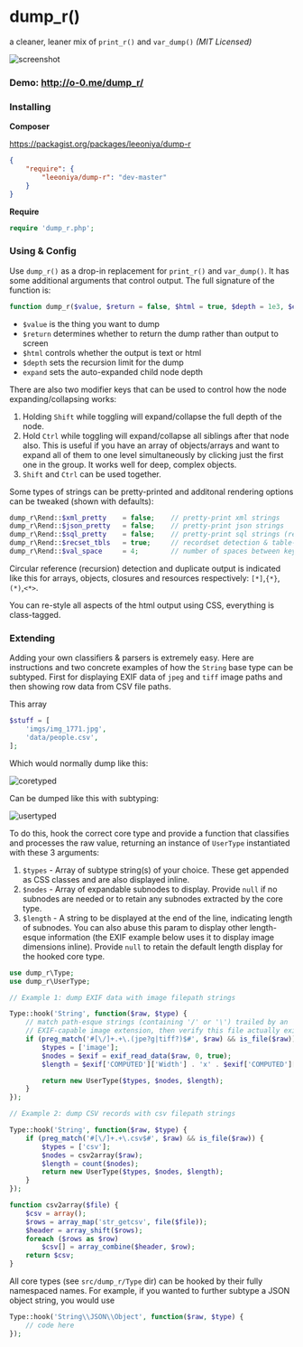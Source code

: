 dump_r()
========
a cleaner, leaner mix of `print_r()` and `var_dump()` _(MIT Licensed)_

![screenshot](https://github.com/leeoniya/dump_r.php/raw/master/test/dump_r.png)

### Demo: http://o-0.me/dump_r/

### Installing

__Composer__

https://packagist.org/packages/leeoniya/dump-r

```json
{
	"require": {
		"leeoniya/dump-r": "dev-master"
	}
}
```

__Require__

```php
require 'dump_r.php';
```

### Using & Config

Use `dump_r()` as a drop-in replacement for `print_r()` and `var_dump()`. It has some additional arguments that control output. The full signature of the function is:

```php
function dump_r($value, $return = false, $html = true, $depth = 1e3, $expand = 1e3);
```

- `$value` is the thing you want to dump
- `$return` determines whether to return the dump rather than output to screen
- `$html` controls whether the output is text or html
- `$depth` sets the recursion limit for the dump
- `expand` sets the auto-expanded child node depth

There are also two modifier keys that can be used to control how the node expanding/collapsing works:

1. Holding `Shift` while toggling will expand/collapse the full depth of the node.
2. Hold `Ctrl` while toggling will expand/collapse all siblings after that node also. This is useful if you have an array of objects/arrays and want to expand all of them to one level simultaneously by clicking just the first one in the group. It works well for deep, complex objects.
3. `Shift` and `Ctrl` can be used together.

Some types of strings can be pretty-printed and additonal rendering options can be tweaked (shown with defaults):

```php
dump_r\Rend::$xml_pretty	= false;	// pretty-print xml strings
dump_r\Rend::$json_pretty	= false;	// pretty-print json strings
dump_r\Rend::$sql_pretty	= false;	// pretty-print sql strings (requires https://github.com/jdorn/sql-formatter)
dump_r\Rend::$recset_tbls	= true;		// recordset detection & table-style output
dump_r\Rend::$val_space		= 4;		// number of spaces between key and value columns (affects text output only, not html)
```

Circular reference (recursion) detection and duplicate output is indicated like this for arrays, objects, closures and resources respectively: `[*]`,`{*}`,`(*)`,`<*>`.

You can re-style all aspects of the html output using CSS, everything is class-tagged.

### Extending

Adding your own classifiers & parsers is extremely easy. Here are instructions and two concrete examples of how the `String` base type can be subtyped. First for displaying EXIF data of `jpeg` and `tiff` image paths and then showing row data from CSV file paths.

This array

```php
$stuff = [
	'imgs/img_1771.jpg',
	'data/people.csv',
];
```

Which would normally dump like this:

![coretyped](https://github.com/leeoniya/dump_r.php/raw/master/test/coretyped.png)

Can be dumped like this with subtyping:

![usertyped](https://github.com/leeoniya/dump_r.php/raw/master/test/usertyped.png)

To do this, hook the correct core type and provide a function that classifies and processes the raw value, returning an instance of `UserType` instantiated with these 3 arguments:

1. `$types` - Array of subtype string(s) of your choice. These get appended as CSS classes and are also displayed inline.
2. `$nodes` - Array of expandable subnodes to display. Provide `null` if no subnodes are needed or to retain any subnodes extracted by the core type.
3. `$length` - A string to be displayed at the end of the line, indicating length of subnodes. You can also abuse this param to display other length-esque information (the EXIF example below uses it to display image dimensions inline). Provide `null` to retain the default length display for the hooked core type.

```php
use dump_r\Type;
use dump_r\UserType;

// Example 1: dump EXIF data with image filepath strings

Type::hook('String', function($raw, $type) {
	// match path-esque strings (containing '/' or '\') trailed by an
	// EXIF-capable image extension, then verify this file actually exists
	if (preg_match('#[\/]+.+\.(jpe?g|tiff?)$#', $raw) && is_file($raw)) {
		$types = ['image'];
		$nodes = $exif = exif_read_data($raw, 0, true);
		$length = $exif['COMPUTED']['Width'] . 'x' . $exif['COMPUTED']['Height'];

		return new UserType($types, $nodes, $length);
	}
});

// Example 2: dump CSV records with csv filepath strings

Type::hook('String', function($raw, $type) {
	if (preg_match('#[\/]+.+\.csv$#', $raw) && is_file($raw)) {
		$types = ['csv'];
		$nodes = csv2array($raw);
		$length = count($nodes);
		return new UserType($types, $nodes, $length);
	}
});

function csv2array($file) {
	$csv = array();
	$rows = array_map('str_getcsv', file($file));
	$header = array_shift($rows);
	foreach ($rows as $row)
		$csv[] = array_combine($header, $row);
	return $csv;
}
```

All core types (see `src/dump_r/Type` dir) can be hooked by their fully namespaced names. For example, if you wanted to further subtype a JSON object string, you would use

```php
Type::hook('String\\JSON\\Object', function($raw, $type) {
	// code here
});
```